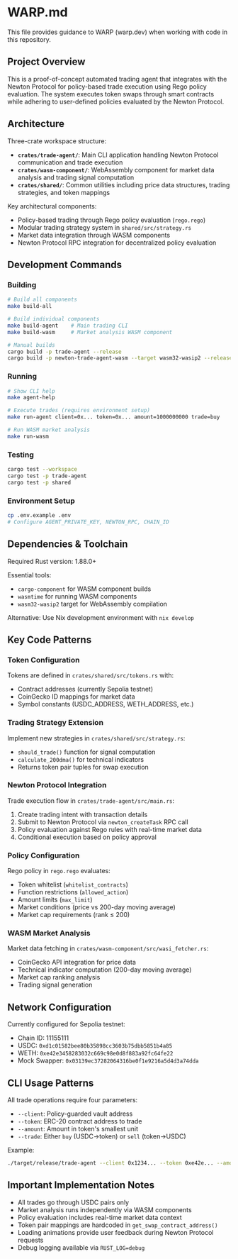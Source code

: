 # WARP.md

This file provides guidance to WARP (warp.dev) when working with code in this repository.

## Project Overview

This is a proof-of-concept automated trading agent that integrates with the Newton Protocol for policy-based trade execution using Rego policy evaluation. The system executes token swaps through smart contracts while adhering to user-defined policies evaluated by the Newton Protocol.

## Architecture

Three-crate workspace structure:

- **`crates/trade-agent/`**: Main CLI application handling Newton Protocol communication and trade execution
- **`crates/wasm-component/`**: WebAssembly component for market data analysis and trading signal computation
- **`crates/shared/`**: Common utilities including price data structures, trading strategies, and token mappings

Key architectural components:

- Policy-based trading through Rego policy evaluation (`rego.rego`)
- Modular trading strategy system in `shared/src/strategy.rs`
- Market data integration through WASM components
- Newton Protocol RPC integration for decentralized policy evaluation

## Development Commands

### Building

```bash
# Build all components
make build-all

# Build individual components
make build-agent    # Main trading CLI
make build-wasm     # Market analysis WASM component

# Manual builds
cargo build -p trade-agent --release
cargo build -p newton-trade-agent-wasm --target wasm32-wasip2 --release
```

### Running

```bash
# Show CLI help
make agent-help

# Execute trades (requires environment setup)
make run-agent client=0x... token=0x... amount=1000000000 trade=buy

# Run WASM market analysis
make run-wasm
```

### Testing

```bash
cargo test --workspace
cargo test -p trade-agent
cargo test -p shared
```

### Environment Setup

```bash
cp .env.example .env
# Configure AGENT_PRIVATE_KEY, NEWTON_RPC, CHAIN_ID
```

## Dependencies & Toolchain

Required Rust version: 1.88.0+

Essential tools:

- `cargo-component` for WASM component builds
- `wasmtime` for running WASM components
- `wasm32-wasip2` target for WebAssembly compilation

Alternative: Use Nix development environment with `nix develop`

## Key Code Patterns

### Token Configuration

Tokens are defined in `crates/shared/src/tokens.rs` with:

- Contract addresses (currently Sepolia testnet)
- CoinGecko ID mappings for market data
- Symbol constants (USDC_ADDRESS, WETH_ADDRESS, etc.)

### Trading Strategy Extension

Implement new strategies in `crates/shared/src/strategy.rs`:

- `should_trade()` function for signal computation
- `calculate_200dma()` for technical indicators
- Returns token pair tuples for swap execution

### Newton Protocol Integration

Trade execution flow in `crates/trade-agent/src/main.rs`:

1. Create trading intent with transaction details
2. Submit to Newton Protocol via `newton_createTask` RPC call
3. Policy evaluation against Rego rules with real-time market data
4. Conditional execution based on policy approval

### Policy Configuration

Rego policy in `rego.rego` evaluates:

- Token whitelist (`whitelist_contracts`)
- Function restrictions (`allowed_action`)
- Amount limits (`max_limit`)
- Market conditions (price vs 200-day moving average)
- Market cap requirements (rank ≤ 200)

### WASM Market Analysis

Market data fetching in `crates/wasm-component/src/wasi_fetcher.rs`:

- CoinGecko API integration for price data
- Technical indicator computation (200-day moving average)
- Market cap ranking analysis
- Trading signal generation

## Network Configuration

Currently configured for Sepolia testnet:

- Chain ID: 11155111
- USDC: `0xd1c01582bee80b35898cc3603b75dbb5851b4a85`
- WETH: `0xe42e3458283032c669c98e0d8f883a92fc64fe22`
- Mock Swapper: `0x03139ec37282064316be0f1e9216a5d4d3a74dda`

## CLI Usage Patterns

All trade operations require four parameters:

- `--client`: Policy-guarded vault address
- `--token`: ERC-20 contract address to trade
- `--amount`: Amount in token's smallest unit
- `--trade`: Either `buy` (USDC→token) or `sell` (token→USDC)

Example:

```bash
./target/release/trade-agent --client 0x1234... --token 0xe42e... --amount 1000000000 --trade buy
```

## Important Implementation Notes

- All trades go through USDC pairs only
- Market analysis runs independently via WASM components
- Policy evaluation includes real-time market data context
- Token pair mappings are hardcoded in `get_swap_contract_address()`
- Loading animations provide user feedback during Newton Protocol requests
- Debug logging available via `RUST_LOG=debug`
